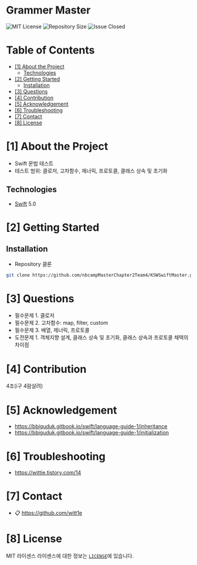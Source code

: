 # Grammer Master
<!--배지-->
![MIT License][license-shield] ![Repository Size][repository-size-shield] ![Issue Closed][issue-closed-shield]

<!--목차-->
# Table of Contents
- [[1] About the Project](#1-about-the-project)
  - [Technologies](#technologies)
- [[2] Getting Started](#2-getting-started)
  - [Installation](#installation)
- [[3] Questions](#3-questions)
- [[4] Contribution](#4-contribution)
- [[5] Acknowledgement](#5-acknowledgement)
- [[6] Troubleshooting](#6-troubleshooting)
- [[7] Contact](#6-contact)
- [[8] License](#7-license)

# [1] About the Project
- Swift 문법 테스트
- 테스트 범위: 클로저, 고차함수, 제너릭, 프로토콜, 클래스 상속 및 초기화
>

## Technologies
- [Swift](https://www.swift.org) 5.0

# [2] Getting Started

## Installation
- Repository 클론
```bash
git clone https://github.com/nbcampMasterChapter2Team4/KSWSwiftMaster.git
```

# [3] Questions
- 필수문제 1. 클로저
- 필수문제 2. 고차함수: map, filter, custom
- 필수문제 3. 배열, 제너릭, 프로토콜
- 도전문제 1. 객체지향 설계, 클래스 상속 및 초기화, 클래스 상속과 프로토콜 채택의 차이점

# [4] Contribution
4조(i구 4람살려)

# [5] Acknowledgement
- https://bbiguduk.gitbook.io/swift/language-guide-1/inheritance
- https://bbiguduk.gitbook.io/swift/language-guide-1/initialization

# [6] Troubleshooting
- https://wittie.tistory.com/14

# [7] Contact
- 📋 https://github.com/witt1e

# [8] License
MIT 라이센스
라이센스에 대한 정보는 [`LICENSE`][license-url]에 있습니다.

<!--Url for Badges-->
[license-shield]: https://img.shields.io/github/license/dev-ujin/readme-template?labelColor=D8D8D8&color=04B4AE
[repository-size-shield]: https://img.shields.io/github/repo-size/dev-ujin/readme-template?labelColor=D8D8D8&color=BE81F7
[issue-closed-shield]: https://img.shields.io/github/issues-closed/dev-ujin/readme-template?labelColor=D8D8D8&color=FE9A2E

<!--URLS-->
[license-url]: LICENSE.md
